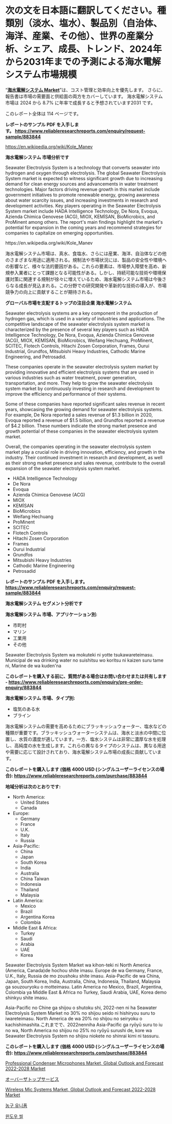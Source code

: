 <p><h1>次の文を日本語に翻訳してください。種類別（淡水、塩水）、製品別（自治体、海洋、産業、その他）、世界の産業分析、シェア、成長、トレンド、2024年から2031年までの予測による海水電解システム市場規模</h1></p><p>&ldquo;<strong><a href="https://www.reliableresearchreports.com/seawater-electrolysis-system-r883844">海水電解システム Market</a></strong>&rdquo;は、コスト管理と効率向上を優先します。 さらに、報告書は市場の需要面と供給面の両方をカバーしています。 海水電解システム 市場は 2024 から 8.7% に年率で成長すると予想されています2031 です。</p>
<p>このレポート全体は 114 ページです。</p>
<p><strong>レポートのサンプル PDF を入手します。&nbsp;<a href="https://www.reliableresearchreports.com/enquiry/request-sample/883844">https://www.reliableresearchreports.com/enquiry/request-sample/883844</a></strong></p>
<p><a href="https://en.wikipedia.org/wiki/Kole_Manev">https://en.wikipedia.org/wiki/Kole_Manev</a></p>
<p><strong>海水電解システム 市場分析です</strong></p>
<p><p>Seawater Electrolysis System is a technology that converts seawater into hydrogen and oxygen through electrolysis. The global Seawater Electrolysis System market is expected to witness significant growth due to increasing demand for clean energy sources and advancements in water treatment technologies. Major factors driving revenue growth in this market include government initiatives to promote renewable energy, growing awareness about water scarcity issues, and increasing investments in research and development activities. Key players operating in the Seawater Electrolysis System market include HADA Intelligence Technology, De Nora, Evoqua, Azienda Chimica Genovese (ACG), MIOX, KEMİSAN, BioMicrobics, and ProMinent among others. The report's main findings highlight the market's potential for expansion in the coming years and recommend strategies for companies to capitalize on emerging opportunities.</p></p>
<p>https://en.wikipedia.org/wiki/Kole_Manev</p>
<p><p>海水電解システム市場は、真水、食塩水、さらには産業、海洋、自治体などの他のさまざまな用途に適用される。規制法や市場状況には、製品の安全性や環境への影響など、様々な法的要因がある。これらの要素は、市場参入障壁を高め、新規参入業者にとって課題となる可能性がある。しかし、持続可能な技術や環境保護対策に関連する規制が徐々に増えているため、海水電解システム市場は今後さらなる成長が見込まれる。この分野での研究開発や革新的な技術の導入が、市場競争力の向上に貢献することが期待される。</p></p>
<p><strong>グローバル市場を支配するトップの注目企業 海水電解システム</strong></p>
<p><p>Seawater electrolysis systems are a key component in the production of hydrogen gas, which is used in a variety of industries and applications. The competitive landscape of the seawater electrolysis system market is characterized by the presence of several key players such as HADA Intelligence Technology, De Nora, Evoqua, Azienda Chimica Genovese (ACG), MIOX, KEMİSAN, BioMicrobics, Weifang Hechuang, ProMinent, SCITEC, Flotech Controls, Hitachi Zosen Corporation, Frames, Ourui Industrial, Grundfos, Mitsubishi Heavy Industries, Cathodic Marine Engineering, and Petrosadid.</p><p>These companies operate in the seawater electrolysis system market by providing innovative and efficient electrolysis systems that are used in various industries such as water treatment, power generation, transportation, and more. They help to grow the seawater electrolysis system market by continuously investing in research and development to improve the efficiency and performance of their systems.</p><p>Some of these companies have reported significant sales revenue in recent years, showcasing the growing demand for seawater electrolysis systems. For example, De Nora reported a sales revenue of $1.3 billion in 2020, Evoqua reported a revenue of $1.5 billion, and Grundfos reported a revenue of $4.2 billion. These numbers indicate the strong market presence and growth potential of these companies in the seawater electrolysis system market.</p><p>Overall, the companies operating in the seawater electrolysis system market play a crucial role in driving innovation, efficiency, and growth in the industry. Their continued investment in research and development, as well as their strong market presence and sales revenue, contribute to the overall expansion of the seawater electrolysis system market.</p></p>
<p><ul><li>HADA Intelligence Technology</li><li>De Nora</li><li>Evoqua</li><li>Azienda Chimica Genovese (ACG)</li><li>MIOX</li><li>KEMİSAN</li><li>BioMicrobics</li><li>Weifang Hechuang</li><li>ProMinent</li><li>SCITEC</li><li>Flotech Controls</li><li>Hitachi Zosen Corporation</li><li>Frames</li><li>Ourui Industrial</li><li>Grundfos</li><li>Mitsubishi Heavy Industries</li><li>Cathodic Marine Engineering</li><li>Petrosadid</li></ul></p>
<p><strong>レポートのサンプル PDF を入手します。 <a href="https://www.reliableresearchreports.com/enquiry/request-sample/883844">https://www.reliableresearchreports.com/enquiry/request-sample/883844</a></strong></p>
<p><strong>海水電解システム セグメント分析です</strong></p>
<p><strong>海水電解システム 市場、アプリケーション別:</strong></p>
<p><ul><li>市町村</li><li>マリン</li><li>工業用</li><li>その他</li></ul></p>
<p><p>Seawater Electrolysis System wa mokuteki ni yotte tsukawareteimasu. Municipal de wa drinking water no suishitsu wo koritsu ni kaizen suru tame ni, Marine de wa kuden'na</p></p>
<p><strong>このレポートを購入する前に、質問がある場合はお問い合わせまたは共有します - <a href="https://www.reliableresearchreports.com/enquiry/pre-order-enquiry/883844">https://www.reliableresearchreports.com/enquiry/pre-order-enquiry/883844</a></strong></p>
<p><strong>海水電解システム 市場、タイプ別:</strong></p>
<p><ul><li>塩気のある水</li><li>ブライン</li></ul></p>
<p><p>海水電解システムの需要を高めるためにブラッキッシュウォーター、塩水などの種類が重要です。ブラッキッシュウォーターシステムは、海水と淡水の中間に位置し、水質の濃度が適しています。一方、塩水システムは非常に濃厚な水を処理し、高純度の水を生成します。これらの異なるタイプのシステムは、異なる用途や需要に応じて設計されており、海水電解システム市場の成長に貢献しています。</p></p>
<p><strong>このレポートを購入します (価格 4000 USD (シングルユーザーライセンスの場合): <a href="https://www.reliableresearchreports.com/purchase/883844">https://www.reliableresearchreports.com/purchase/883844</a></strong></p>
<p><strong>地域分析は次のとおりです:</strong></p>
<p><ul>
    <li>
        North America:
        <ul>
            <li>United States</li>
            <li>Canada</li>
        </ul>
    </li>
    <li>
        Europe:
        <ul>
            <li>Germany</li>
            <li>France</li>
            <li>U.K.</li>
            <li>Italy</li>
            <li>Russia</li>
        </ul>
    </li>
    <li>
        Asia-Pacific:
        <ul>
            <li>China</li>
            <li>Japan</li>
            <li>South Korea</li>
            <li>India</li>
            <li>Australia</li>
            <li>China Taiwan</li>
            <li>Indonesia</li>
            <li>Thailand</li>
            <li>Malaysia</li>
        </ul>
    </li>
    <li>
        Latin America:
        <ul>
            <li>Mexico</li>
            <li>Brazil</li>
            <li>Argentina Korea</li>
            <li>Colombia</li>
        </ul>
    </li>
    <li>
        Middle East & Africa:
        <ul>
            <li>Turkey</li>
            <li>Saudi</li>
            <li>Arabia</li>
            <li>UAE</li>
            <li>Korea</li>
        </ul>
    </li>
    </ul></p>
<p><p>Seawater Electrolysis System Market wa kihon-teki ni North America (America, Canada)de hochou shite imasu. Europe de wa Germany, France, U.K., Italy, Russia de mo zoushoku shite imasu. Asia-Pacific de wa China, Japan, South Korea, India, Australia, China, Indonesia, Thailand, Malaysia ga souzouryoku o motteimasu. Latin America no Mexico, Brazil, Argentina, Colombia ya Middle East & Africa no Turkey, Saudi Arabia, UAE, Korea demo shinkyu shite imasu.</p><p>Asia-Pacific no Chine ga shijou o shutoku shi, 2022-nen ni ha Seawater Electrolysis System Market no 30% no shijou seido ni hishiryou suru to iwareteimasu. North America de wa 20% no shijou no seiryoku o kachishimashita.これまでで、2022nenniha Asia-Pacific ga ryōyū suru to iu no wa, North America no shijou no 25% no ryōyū surushi de, kore wa Seawater Electrolysis System no shijou niokete no shinrai kimi ni tassuru.</p></p>
<p><strong>このレポートを購入します (価格 4000 USD (シングルユーザーライセンスの場合): <a href="https://www.reliableresearchreports.com/purchase/883844">https://www.reliableresearchreports.com/purchase/883844</a></strong></p>
<p><p><a href="https://issuu.com/reportprime-2/docs/professional-condenser-microphones-_e0b1bc3e48c1a7">Professional Condenser Microphones Market, Global Outlook and Forecast 2022-2028 Market</a></p><p><a href="https://medium.com/@jolyongue8huy/%E3%82%AA%E3%83%BC%E3%83%90%E3%83%BC%E3%82%B6%E3%83%88%E3%83%83%E3%83%97%E3%82%B5%E3%83%BC%E3%83%93%E3%82%B9%E5%B8%82%E5%A0%B4%E3%81%AE%E3%82%B5%E3%82%A4%E3%82%BA-%E3%82%B7%E3%82%A7%E3%82%A2-%E7%AB%B6%E5%90%88%E3%81%AE%E7%8A%B6%E6%B3%81-%E3%83%88%E3%83%AC%E3%83%B3%E3%83%89%E5%88%86%E6%9E%90%E3%83%AC%E3%83%9D%E3%83%BC%E3%83%88-%E3%82%BF%E3%82%A4%E3%83%97%E5%88%A5-%E3%82%A2%E3%83%97%E3%83%AA%E3%82%B1%E3%83%BC%E3%82%B7%E3%83%A7%E3%83%B3%E5%88%A5-%E6%B5%81%E9%80%9A%E3%83%81%E3%83%A3%E3%83%8D%E3%83%AB%E5%88%A5-%E5%9C%B0%E5%9F%9F%E5%88%A5%E3%81%AE%E3%82%B0%E3%83%AD%E3%83%BC%E3%83%90%E3%83%AB%E6%A9%9F%E4%BC%9A%E5%88%86%E6%9E%90%E3%81%A8%E7%94%A3%E6%A5%AD%E3%81%AE%E4%BA%88%E6%B8%AC-2024%E5%B9%B4%E3%81%8B%E3%82%892031%E5%B9%B4%E3%81%BE%E3%81%A7-50bf4fafd9d4">オーバーザトップサービス</a></p><p><a href="https://issuu.com/reportprime-2/docs/wireless-mic-systems-market-global-_5518939e070fbe">Wireless Mic Systems Market, Global Outlook and Forecast 2022-2028 Market</a></p><p><a href="https://medium.com/@trevorkruvalis5678/2024%EB%85%84%EB%B6%80%ED%84%B0-2031%EB%85%84%EA%B9%8C%EC%A7%80%EC%9D%98-%EB%86%8D%EA%B5%AC-%EC%9C%A0%EB%8B%88%ED%8F%BC-%EC%8B%9C%EC%9E%A5-%EC%A0%84%EB%A7%9D-%EB%B0%8F-%EC%98%88%EC%B8%A1-d6dd8466c152">농구 유니폼</a></p><p><a href="https://medium.com/@pwhkjukf5/%EC%B0%BD%ED%84%B1-%EC%8B%9C%EC%9E%A5-2024%EB%85%84%EB%B6%80%ED%84%B0-2031%EB%85%84%EA%B9%8C%EC%A7%80%EC%9D%98-%EA%B8%80%EB%A1%9C%EB%B2%8C-%EC%8B%9C%EC%9E%A5-%EC%9D%B8%EC%82%AC%EC%9D%B4%ED%8A%B8-%EB%B0%8F-%ED%8C%90%EB%A7%A4-%ED%8A%B8%EB%A0%8C%EB%93%9C-d4b1046ab531">윈도우 씰</a></p></p>
